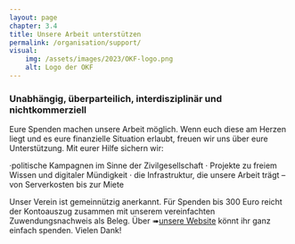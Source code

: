 ```yaml
---
layout: page
chapter: 3.4
title: Unsere Arbeit unterstützen
permalink: /organisation/support/
visual:
    img: /assets/images/2023/OKF-logo.png
    alt: Logo der OKF
---
```


### Unabhängig, überparteilich, interdisziplinär und nichtkommerziell

Eure Spenden machen unsere Arbeit möglich. Wenn euch diese am Herzen liegt und es eure finanzielle Situation erlaubt, freuen wir uns über eure Unterstützung. Mit eurer Hilfe sichern wir: 

·politische Kampagnen im Sinne der Zivilgesellschaft 
·	Projekte zu freiem Wissen und digitaler Mündigkeit
·	die Infrastruktur, die unsere Arbeit trägt – von Serverkosten bis zur Miete 

Unser Verein ist gemeinnützig anerkannt. Für Spenden bis 300 Euro reicht der Kontoauszug zusammen mit unserem vereinfachten Zuwendungsnachweis als Beleg. Über ➠[unsere Website](https://okfn.de/spenden/) könnt ihr ganz einfach spenden. Vielen Dank! 
